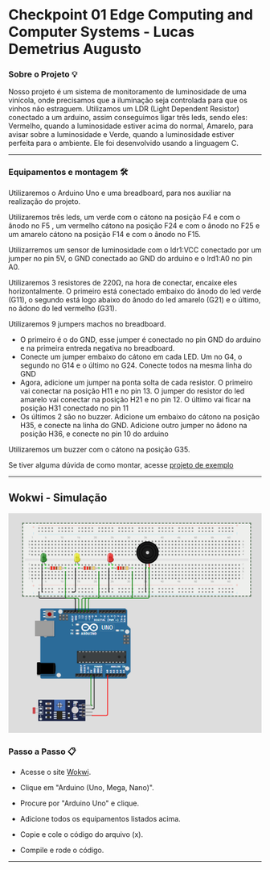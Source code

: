 <h1>Checkpoint 01 Edge Computing and Computer Systems - Lucas Demetrius Augusto</h1>



<h3>Sobre o Projeto 💡</h3> 

<p>Nosso projeto é um sistema de monitoramento de luminosidade de uma vinícola, onde precisamos que a iluminação seja controlada para que os vinhos não estraguem. Utilizamos um LDR (Light Dependent Resistor) conectado a um arduino, assim conseguimos ligar três leds, sendo eles: Vermelho, quando a luminosidade estiver acima do normal, Amarelo, para avisar sobre a luminosidade e Verde, quando a luminosidade estiver perfeita para o ambiente. Ele foi desenvolvido usando a linguagem C.</p>

<hr>

<h3>Equipamentos e montagem 🛠️</h3>

<p>Utilizaremos o Arduino Uno e uma breadboard, para nos auxiliar na realização do projeto.</p>
<p>Utilizaremos três leds, um verde com o cátono na posição F4 e com o ânodo no F5 , um vermelho cátono na posição F24 e com o ânodo no F25 e um amarelo cátono na posição F14 e com o ânodo no F15.</p>
<p>Utilizarremos um sensor de luminosidade com o ldr1:VCC conectado por um jumper no pin 5V, o GND conectado ao GND do arduino e o lrd1:A0 no pin A0.</p>
<p>Utilizaremos 3 resistores de 220Ω, na hora de conectar, encaixe eles horizontalmente. O primeiro está conectado embaixo do ânodo do led verde (G11), o segundo está logo abaixo do ânodo do led amarelo (G21) e o último, no âdono do led vermelho (G31).</p>
<p>Utilizaremos 9 jumpers machos no breadboard.</p>

<ul>
  <li>O primeiro é o do GND, esse jumper é conectado no pin GND do arduino e na primeira entreda negativa no breadboard.</li>
  <li>Conecte um jumper embaixo do cátono em cada LED. Um no G4, o segundo no G14 e o último no G24. Conecte todos na mesma linha do GND</li>
  <li>Agora, adicione um jumper na ponta solta de cada resistor. O primeiro vai conectar na posição H11 e no pin 13. O jumper do resistor do led amarelo vai conectar na posição H21 e no pin 12. O último vai ficar na posição H31 conectado no pin 11</li>
  <li>Os últimos 2 são no buzzer. Adicione um embaixo do cátono na posição H35, e conecte na linha do GND. Adicione outro jumper no âdono na posição H36, e conecte no pin 10 do arduino</li>
</ul>

<p>Utilizaremos um buzzer com o cátono na posição G35.</p>

<p>Se tiver alguma dúvida de como montar, acesse <a href="https://wokwi.com/projects/428328074372035585">projeto de exemplo</a></p>

<hr>

<h2>Wokwi - Simulação</h2>

<img src="imagem/img-arduino.png">

####

<h3>Passo a Passo 📋</h3>

<ul>
  <li>
    <p>Acesse o site <a href="https://wokwi.com">Wokwi</a>.</p>
  </li>
  <li>
    <p>Clique em "Arduino (Uno, Mega, Nano)".</p>
  </li>
  <li>
    <p>Procure por "Arduino Uno" e clique.</p>
  </li>
  <li>
    <p>Adicione todos os equipamentos listados acima.</p>
  </li>
  <li>
    <p>Copie e cole o código do arquivo (x).</p>
  </li>
  <li>
    <p>Compile e rode o código.</p>
  </li>
</ul>

<hr>




